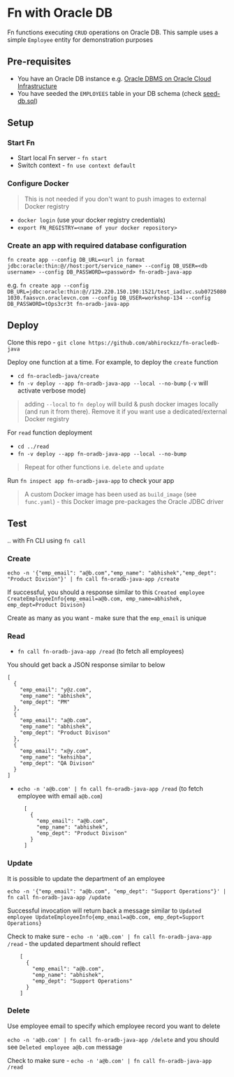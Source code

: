 # Fn with Oracle DB

Fn functions executing `CRUD` operations on Oracle DB. This sample uses a simple `Employee` entity for demonstration purposes 

## Pre-requisites

- You have an Oracle DB instance e.g. [Oracle DBMS on Oracle Cloud Infrastructure](https://docs.cloud.oracle.com/iaas/Content/Database/Concepts/databaseoverview.htm?tocpath=Services%7CDatabase%7C_____0)
- You have seeded the `EMPLOYEES` table in your DB schema (check [seed-db.sql](seed-db.sql))

## Setup

### Start Fn

- Start local Fn server - `fn start`
- Switch context - `fn use context default`

### Configure Docker

> This is not needed if you don't want to push images to external Docker registry

- `docker login` (use your docker registry credentials)
- `export FN_REGISTRY=<name of your docker repository>`


### Create an app with required database configuration

`fn create app --config DB_URL=<url in format jdbc:oracle:thin:@//host:port/service_name> --config DB_USER=<db username> --config DB_PASSWORD=<password> fn-oradb-java-app` 

e.g. `fn create app --config DB_URL=jdbc:oracle:thin:@//129.220.150.190:1521/test_iad1vc.sub07250801030.faasvcn.oraclevcn.com --config DB_USER=workshop-134 --config DB_PASSWORD=tOps3cr3t fn-oradb-java-app`

## Deploy

Clone this repo - `git clone https://github.com/abhirockzz/fn-oracledb-java`

Deploy one function at a time. For example, to deploy the `create` function

- `cd fn-oracledb-java/create`
- `fn -v deploy --app fn-oradb-java-app --local --no-bump` (`-v` will activate verbose mode)

> adding `--local` to `fn deploy` will build & push docker images locally (and run it from there). Remove it if you want use a dedicated/external Docker registry

For `read` function deployment

- `cd ../read`
- `fn -v deploy --app fn-oradb-java-app --local --no-bump`

> Repeat for other functions i.e. `delete` and `update`

Run `fn inspect app fn-oradb-java-app` to check your app

> A custom Docker image has been used as `build_image` (see `func.yaml`) - this Docker image pre-packages the Oracle JDBC driver

## Test

.. with Fn CLI using `fn call`

### Create

`echo -n '{"emp_email": "a@b.com","emp_name": "abhishek","emp_dept": "Product Divison"}' | fn call fn-oradb-java-app /create`

If successful, you should a response similar to this `Created employee CreateEmployeeInfo{emp_email=a@b.com, emp_name=abhishek, emp_dept=Product Divison}`

Create as many as you want - make sure that the `emp_email` is unique

### Read

- `fn call fn-oradb-java-app /read` (to fetch all employees)

You should get back a JSON response similar to below

	[
	  {
	    "emp_email": "y@z.com",
	    "emp_name": "abhishek",
	    "emp_dept": "PM"
	  },
	  {
	    "emp_email": "a@b.com",
	    "emp_name": "abhishek",
	    "emp_dept": "Product Divison"
	  },
	  {
	    "emp_email": "x@y.com",
	    "emp_name": "kehsihba",
	    "emp_dept": "QA Divison"
	  }
	]

- `echo -n 'a@b.com' | fn call fn-oradb-java-app /read` (to fetch employee with email `a@b.com`)

		[
		  {
		    "emp_email": "a@b.com",
		    "emp_name": "abhishek",
		    "emp_dept": "Product Divison"
		  }
		]

### Update

It is possible to update the department of an employee

`echo -n '{"emp_email": "a@b.com", "emp_dept": "Support Operations"}' | fn call fn-oradb-java-app /update`

Successful invocation will return back a message similar to `Updated employee UpdateEmployeeInfo{emp_email=a@b.com, emp_dept=Support Operations}`

Check to make sure - `echo -n 'a@b.com' | fn call fn-oradb-java-app /read` - the updated department should reflect

		[
		  {
		    "emp_email": "a@b.com",
		    "emp_name": "abhishek",
		    "emp_dept": "Support Operations"
		  }
		]

### Delete

Use employee email to specify which employee record you want to delete

`echo -n 'a@b.com' | fn call fn-oradb-java-app /delete` and you should see `Deleted employee a@b.com` message

Check to make sure - `echo -n 'a@b.com' | fn call fn-oradb-java-app /read`
